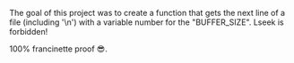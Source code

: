 The goal of this project was to create a function that gets the next line of a file (including '\n') with a variable number for the "BUFFER_SIZE". Lseek is forbidden!

100% francinette proof 😎.

